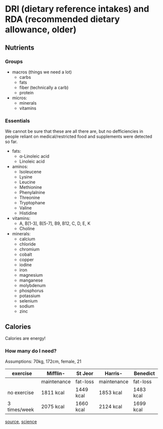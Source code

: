 # DRI (dietary reference intakes) and RDA (recommended dietary allowance, older)

## Nutrients

### Groups
* macros (things we need a lot)
    * carbs
    * fats
    * fiber (technically a carb)
    * protein
* micros: 
    * minerals
    * vitamins

### Essentials

We cannot be sure that these are all there are, but no defficiencies in people reliant on medical/restricted food and supplements were detected so far.

* fats:
    * α-Linoleic acid
    * Linoleic acid
* aminos:
    * Isoleucene
    * Lysine
    * Leucine
    * Methionine
    * Phenylalnine
    * Threonine
    * Tryptophane
    * Valine
    * Histidine
* vitamins:
    * A, B[1-3], B[5-7], B9, B12, C, D, E, K
    * Choline
* minerals:
    * calcium
    * chloride
    * chromium
    * cobalt
    * copper
    * iodine
    * iron
    * magnesium
    * manganese
    * molybdenum
    * phosphorus
    * potassium
    * selenium
    * sodium
    * zinc

## Calories

Calories are energy!

### How many do I need?

Assumptions: 70kg, 172cm, female, 21

exercise     |    Mifflin- | St Jeor    |     Harris- | Benedict   |
-------------|-------------|------------|-------------|------------|
             | maintenance |  fat-loss  | maintenance |  fat-loss  |
no exercise  |   1811 kcal |  1449 kcal |   1853 kcal |  1483 kcal |
3 times/week |   2075 kcal |  1660 kcal |   2124 kcal |  1699 kcal |

[source](http://www.freedieting.com/tools/calorie_calculator.htm), [science](http://www.freedieting.com/calorie_needs.html)
